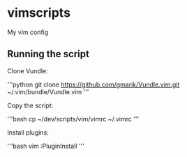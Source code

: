 # vimscripts
My vim config

## Running the script

Clone Vundle: 

'''python
git clone https://github.com/gmarik/Vundle.vim.git ~/.vim/bundle/Vundle.vim
'''

Copy the script:

'''bash
cp ~/dev/scripts/vim/vimrc ~/.vimrc
'''

Install plugins: 

'''bash
vim :PluginInstall
'''

